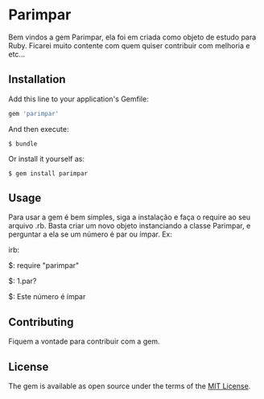 # Parimpar

Bem vindos a gem Parimpar, ela foi em criada como objeto de estudo para Ruby. Ficarei muito contente com quem quiser contribuir com melhoria e etc...



## Installation

Add this line to your application's Gemfile:

```ruby
gem 'parimpar'
```

And then execute:

    $ bundle

Or install it yourself as:

    $ gem install parimpar

## Usage

Para usar a gem é bem simples, siga a instalação e faça o require ao seu arquivo .rb.
Basta criar um novo objeto instanciando a classe Parimpar, e perguntar a ela se um número é par ou ímpar.
Ex:

irb:

$: require "parimpar"


$: 1.par?


$: Este número é ímpar



## Contributing

Fiquem a vontade para contribuir com a gem.



## License

The gem is available as open source under the terms of the [MIT License](http://opensource.org/licenses/MIT).
